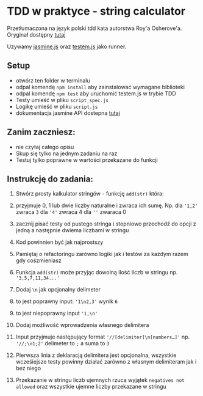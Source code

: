 # TDD w praktyce - string calculator

Przetłumaczona na język polski tdd kata autorstwa Roy'a Osherove'a. Oryginał dostępny [tutaj](http://osherove.com/tdd-kata-1/)

Uzywamy [jasmine.js](http://jasmine.github.io/) oraz [testem.js](https://github.com/testem/testem) jako runner.

## Setup
- otwórz ten folder w terminalu
- odpal komendę `npm install` aby zainstalować wymagane biblioteki
- odpal komendę `npm test` aby uruchomić testem.js w trybie TDD
- Testy umieść w pliku `script_spec.js`
- Logikę umieść w pliku `script.js`
- dokumentacja jasmine API dostepna [tutaj](http://jasmine.github.io/2.5/introduction.html)

## Zanim zaczniesz:
- nie czytaj całego opisu
- Skup się tylko na jednym zadaniu na raz
- Testuj tylko poprawne w wartości przekazane do funkcji 

## Instrukcję do zadania:
1. Stwórz prosty kalkulator stringów - funkcję `add(str)` która:

  1. przyjmuje 0, 1 lub dwie liczby naturalne i zwraca ich sumę. Np. dla `'1,2'` zwraca `3` dla `'4'` zwraca 4 dla `''` zwaraca 0
  2. zacznij pisać testy od pustego stringa i stopniowo przechodź do opcji z jedną a następnie dwiema liczbami w stringu
  3. Kod powinnien być jak najprostszy
  4. Pamiętaj o refactoringu zarówno logiki jak i testów za każdym razem gdy cośzmieniasz
2. Funkcja `add(str)` może przyjąc dowolną ilość liczb w stringu np. `'3,5,7,11,34...'` 
3. Dodaj `\n` jak opcjonalny delimeter
  1. to jest poprawny input: `'1\n2,3'` wynik `6`
  2. to jest niepoprawny input `'1,\n'`
4. Dodaj możliwość wprowadzenia własnego delimitera
  1. Input przyjmuje następujący format `'//[delimiter]\n[numbers…]'` np. `'//;\n1;2'` delimeter to `;` a suma to `3` 
  2. Pierwsza linia z deklaracją delimitera jest opcjonalna, wszystkie wcześiejsze testy powinny działać zarówno z własnym delimiteram jak i bez niego
5. Przekazanie w stringu liczb ujemnych rzuca wyjątek `negatives not allowed` oraz wszystkie ujemne liczby przekazane w stringu


